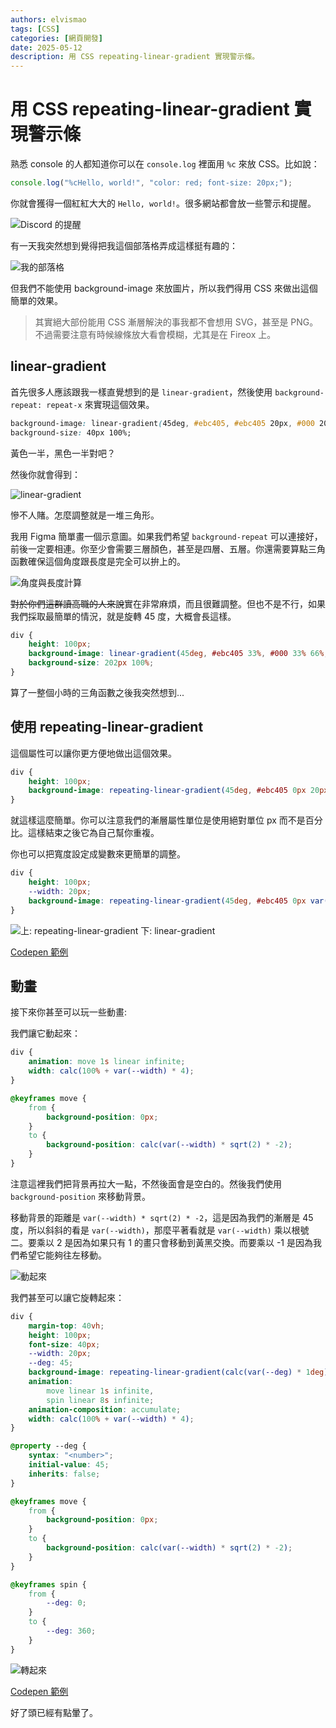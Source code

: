```yaml
---
authors: elvismao
tags: [CSS]
categories: [網頁開發]
date: 2025-05-12
description: 用 CSS repeating-linear-gradient 實現警示條。
---
```


# 用 CSS repeating-linear-gradient 實現警示條

熟悉 console 的人都知道你可以在 `console.log` 裡面用 `%c` 來放 CSS。比如說：

```js
console.log("%cHello, world!", "color: red; font-size: 20px;");
```

你就會獲得一個紅紅大大的 `Hello, world!`。很多網站都會放一些警示和提醒。

![Discord 的提醒](discord.webp)

有一天我突然想到覺得把我這個部落格弄成這樣挺有趣的：

![我的部落格](emtech.webp)

但我們不能使用 background-image 來放圖片，所以我們得用 CSS 來做出這個簡單的效果。

> 其實絕大部份能用 CSS 漸層解決的事我都不會想用 SVG，甚至是 PNG。不過需要注意有時候線條放大看會模糊，尤其是在 Fireox 上。

## linear-gradient

首先很多人應該跟我一樣直覺想到的是 `linear-gradient`，然後使用 `background-repeat: repeat-x` 來實現這個效果。

```css
background-image: linear-gradient(45deg, #ebc405, #ebc405 20px, #000 20px, #000 40px, #000 40px);
background-size: 40px 100%;
```

黃色一半，黑色一半對吧？

然後你就會得到：

![linear-gradient](ahh.webp)

慘不人賭。怎麼調整就是一堆三角形。

我用 Figma 簡單畫一個示意圖。如果我們希望 `background-repeat` 可以連接好，前後一定要相連。你至少會需要三層顏色，甚至是四層、五層。你還需要算點三角函數確保這個角度跟長度是完全可以拚上的。

![角度與長度計算](figma.webp)

~~對於你們這群讀高職的人來說~~實在非常麻煩，而且很難調整。但也不是不行，如果我們採取最簡單的情況，就是旋轉 45 度，大概會長這樣。

```css
div {
	height: 100px;
	background-image: linear-gradient(45deg, #ebc405 33%, #000 33% 66%, #ebc405 66% 100%);
	background-size: 202px 100%;
}
```

算了一整個小時的三角函數之後我突然想到...

## 使用 repeating-linear-gradient

這個屬性可以讓你更方便地做出這個效果。

```css
div {
	height: 100px;
	background-image: repeating-linear-gradient(45deg, #ebc405 0px 20px, #000 20px 40px);
}
```

就這樣這麼簡單。你可以注意我們的漸層屬性單位是使用絕對單位 px 而不是百分比。這樣結束之後它為自己幫你重複。

你也可以把寬度設定成變數來更簡單的調整。

```css
div {
	height: 100px;
	--width: 20px;
	background-image: repeating-linear-gradient(45deg, #ebc405 0px var(--width), #000 var(--width) calc(var(--width) * 2));
}
```

![上: repeating-linear-gradient 下: linear-gradient](result.webp)

[Codepen 範例](https://codepen.io/edit-mr/pen/XJJYEZa)

## 動畫

接下來你甚至可以玩一些動畫:

我們讓它動起來：

```css
div {
	animation: move 1s linear infinite;
	width: calc(100% + var(--width) * 4);
}

@keyframes move {
	from {
		background-position: 0px;
	}
	to {
		background-position: calc(var(--width) * sqrt(2) * -2);
	}
}
```

注意這裡我們把背景再拉大一點，不然後面會是空白的。然後我們使用 `background-position` 來移動背景。

移動背景的距離是 `var(--width) * sqrt(2) * -2`，這是因為我們的漸層是 45 度，所以斜斜的看是 `var(--width)`，那麼平著看就是 `var(--width)` 乘以根號二。要乘以 2 是因為如果只有 1 的畫只會移動到黃黑交換。而要乘以 -1 是因為我們希望它能夠往左移動。

![動起來](move.gif)

我們甚至可以讓它旋轉起來：

```css
div {
	margin-top: 40vh;
	height: 100px;
	font-size: 40px;
	--width: 20px;
	--deg: 45;
	background-image: repeating-linear-gradient(calc(var(--deg) * 1deg), #ebc405, #ebc405 var(--width), #000 var(--width), #000 calc(var(--width) * 2), #000 calc(var(--width) * 2));
	animation:
		move linear 1s infinite,
		spin linear 8s infinite;
	animation-composition: accumulate;
	width: calc(100% + var(--width) * 4);
}

@property --deg {
	syntax: "<number>";
	initial-value: 45;
	inherits: false;
}

@keyframes move {
	from {
		background-position: 0px;
	}
	to {
		background-position: calc(var(--width) * sqrt(2) * -2);
	}
}

@keyframes spin {
	from {
		--deg: 0;
	}
	to {
		--deg: 360;
	}
}
```

![轉起來](spin.gif)

[Codepen 範例](https://codepen.io/edit-mr/pen/qEEQMMp)

好了頭已經有點暈了。
